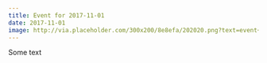 ```yaml
---
title: Event for 2017-11-01
date: 2017-11-01
image: http://via.placeholder.com/300x200/8e8efa/202020.png?text=event+card+placeholder
---
```

Some text
